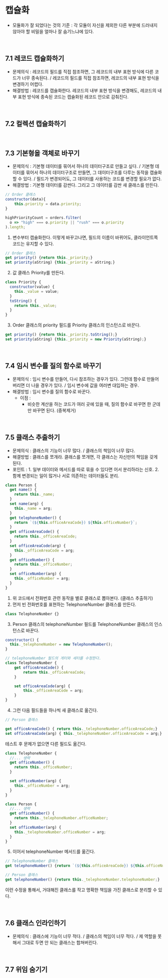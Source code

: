 # 캡슐화

- 모듈화가 잘 되었다는 것의 기준 : 각 모듈이 자신을 제외한 다른 부분에 드러내지 않아야 할 비밀을 얼마나 잘 숨기느냐에 있다.

<br>

## 7.1 레코드 캡슐화하기

- 문제의식 : 레코드의 필드를 직접 참조하면, 그 레코드의 내부 표현 방식에 다른 코드가 너무 종속된다. / 레코드의 필드를 직접 참조하면, 레코드의 내부 표현 방식을 변경하기 어렵다.
- 해결방법 : 레코드를 캡슐화한다. 레코드의 내부 표현 방식을 변경해도, 레코드의 내부 표현 방식에 종속된 코드는 캡슐화된 레코드 안으로 감춰진다.

<br>

## 7.2 컬렉션 캡슐화하기

<br>

## 7.3 기본형을 객체로 바꾸기

- 문제의식 : 기본형 데이터를 묶어서 하나의 데이터구조로 만들고 싶다. / 기본형 데이터를 묶어서 하나의 데이터구조로 만들면, 그 데이터구조를 다루는 동작을 캡슐화할 수 있다. / 필드가 변경되어도, 그 데이터를 사용하는 코드를 변경할 필요가 없다.
- 해결방법 : 기본형 데이터를 감싼다. 그리고 그 데이터를 감싼 새 클래스를 만든다.

```js
// Order 클래스
constructor(data){
    this.priority = data.priority;
}
```

```js
highPriorityCount = orders.filter(
  o => "high" === o.priority || "rush" === o.priority
).length;
```

1. 변수부터 캡슐화한다.
   이렇게 바꾸고나면, 필드의 이름이 바뀌어도, 클라이언트쪽 코드는 유지할 수 있다.

```js
// Order 클래스
get priority() {return this._priority;}
set priority(aString) {this._priority = aString;}
```

2. 값 클래스 Priority를 만든다.

```js
class Priority {
  constructor(value) {
    this._value = value;
  }
  toString() {
    return this._value;
  }
}
```

3. Order 클래스의 priority 필드를 Priority 클래스의 인스턴스로 바꾼다.

```js
get priority() {return this._priority.toString();}
set priority(aString) {this._priority = new Priority(aString);}
```

<br>

## 7.4 임시 변수를 질의 함수로 바꾸기

- 문제의식 : 임시 변수를 만들어, 다시 참조하는 경우가 있다. 그런데 함수로 만들어버리면 더 나을 경우가 있다. / 임시 변수에 값을 여러변 대입하는 경우.
- 해결방법 : 임시 변수를 질의 함수로 바꾼다.
  - 이점 :
    - 비슷한 계산을 하는 코드가 여러 곳에 있을 때, 질의 함수로 바꾸면 한 군데만 바꾸면 된다. (중복제거)

<br>

## 7.5 클래스 추출하기

- 문제의식 : 클래스의 기능이 너무 많다. / 클래스의 책임이 너무 많다.
- 해결방법 : 클래스를 쪼개라. 클래스를 쪼개면, 각 클래스는 자신만의 책임을 갖게 된다.
- 포인트 : 1. 일부 데이터와 메서드를 따로 묶을 수 있다면 어서 분리하라는 신호. 2. 함께 변경되는 일이 많거나 서로 의존하는 데이터들도 분리.

```js
class Person {
  get name() {
    return this._name;
  }
  set name(arg) {
    this._name = arg;
  }
  get telephoneNumber() {
    return `(${this.officeAreaCode}) ${this.officeNumber}`;
  }
  get officeAreaCode() {
    return this._officeAreaCode;
  }
  set officeAreaCode(arg) {
    this._officeAreaCode = arg;
  }
  get officeNumber() {
    return this._officeNumber;
  }
  set officeNumber(arg) {
    this._officeNumber = arg;
  }
}
```

1. 위 코드에서 전화번호 관련 동작을 별로 클래스로 뽑아본다. (클래스 추출하기)
2. 먼저 빈 전화번호를 표현하는 TelephoneNumber 클래스를 만든다.

```js
class TelephoneNumber {}
```

3. Person 클래스의 telephoneNumber 필드를 TelephoneNumber 클래스의 인스턴스로 바꾼다.

```js
constructor() {
  this._telephoneNumber = new TelephoneNumber();
}

// telephoneNumber 필드의 게터와 세터를 수정한다.
class TelephoneNumber {
    get officeAreaCode() {
        return this._officeAreaCode;
    }

    set officeAreaCode(arg) {
        this._officeAreaCode = arg;
    }
}
```

4. 그런 다음 필드들을 하나씩 새 클래스로 옮긴다.

```js
// Person 클래스

get officeAreaCode() { return this._telephoneNumber.officeAreaCode;}
set officeAreaCode(arg) { this._telephoneNumber.officeAreaCode = arg;}
```

테스트 후 문제가 없으면 다른 필드도 옮긴다.

```js
class TelephoneNumber {
  //... 생략
  get officeNumber() {
    return this._officeNumber;
  }

  set officeNumber(arg) {
    this._officeNumber = arg;
  }
}

class Person {
  //... 생략
  get officeNumber() {
    return this._telephoneNumber.officeNumber;
  }
  set officeNumber(arg) {
    this._telephoneNumber.officeNumber = arg;
  }
}
```

5. 이어서 telephoneNumber 메서드를 옮긴다.

```js
// TelephoneNumber 클래스
get telephoneNumber() {return `(${this.officeAreaCode}) ${this.officeNumber}`;}
```

```js
// Person 클래스
get telephoneNumber() {return this._telephoneNumber.telephoneNumber;}
```

이런 수정을 통해서, 거대해진 클래스를 작고 명확한 책임을 가진 클래스로 분리할 수 있다.

<br>

## 7.6 클래스 인라인하기

- 문제의식 : 클래스에 기능이 너무 적다. / 클래스의 책임이 너무 적다. / 제 역할을 못해서 그대로 두면 안 되는 클래스는 합쳐버린다.

<br>

## 7.7 위임 숨기기
